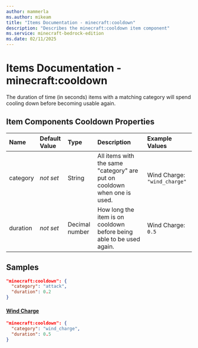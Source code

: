 ```yaml
---
author: mammerla
ms.author: mikeam
title: "Items Documentation - minecraft:cooldown"
description: "Describes the minecraft:cooldown item component"
ms.service: minecraft-bedrock-edition
ms.date: 02/11/2025 
---
```


# Items Documentation - minecraft:cooldown

The duration of time (in seconds) items with a matching category will spend cooling down before becoming usable again.


## Item Components Cooldown Properties

|Name       |Default Value |Type |Description |Example Values |
|:----------|:-------------|:----|:-----------|:------------- |
| category | *not set* | String | All items with the same "category" are put on cooldown when one is used. | Wind Charge: `"wind_charge"` | 
| duration | *not set* | Decimal number | How long the item is on cooldown before being able to be used again. | Wind Charge: `0.5` | 

## Samples


```json
"minecraft:cooldown": {
  "category": "attack",
  "duration": 0.2
}
```

#### [Wind Charge](https://github.com/Mojang/bedrock-samples/tree/preview/behavior_pack/items/wind_charge.json)


```json
"minecraft:cooldown": {
  "category": "wind_charge",
  "duration": 0.5
}
```
